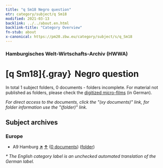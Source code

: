 ```yaml
---
title: "q Sm18 Negro question"
etr: category/subject/q Sm18
modified: 2021-03-13
backlink: ../../about.en.html
backlink-title: "Category Overview"
fn-stub: about
x-canonical: https://pm20.zbw.eu/category/subject/s/q_Sm18
---
```


### Hamburgisches Welt-Wirtschafts-Archiv (HWWA)
# [q Sm18]{.gray}&#8201; Negro question&#160; 





In total 1 subject folders, 0 documents - folders incomplete.
For material not published as folders, please check the [digitized micro-films](/film/h1_sh.de.html) (in German).

_For direct access to the documents, click the "(xy documents)" link, for folder information use the "(folder)" link._

## Subject archives



### Europe

- A9 Hamburg [**&nearr;**](../../../geo/i/140905/about.en.html "Hamburg (all folders)") [**&uarr;**](../../../geo/about.en.html#A9 "Country category system") (<a href="https://pm20.zbw.eu/dfgview/sh/140905,145964" title="about: Hamburg : Negro question" target="_blank">0 documents</a>) ([folder](../../../../folder/sh/1409xx/140905/1459xx/145964/about.en.html))


_* The English category label is an unchecked automated translation of the German label._

